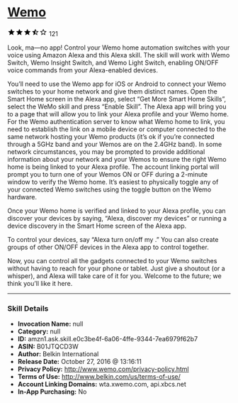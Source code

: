 # [Wemo](http://alexa.amazon.com/#skills/amzn1.ask.skill.e0c3be4f-6a06-4ffe-9344-7ea6979f62b7)
![3.3 stars](../../images/ic_star_black_18dp_1x.png)![3.3 stars](../../images/ic_star_black_18dp_1x.png)![3.3 stars](../../images/ic_star_black_18dp_1x.png)![3.3 stars](../../images/ic_star_half_black_18dp_1x.png)![3.3 stars](../../images/ic_star_border_black_18dp_1x.png) 121

Look, ma—no app! Control your Wemo home automation switches with your voice using Amazon Alexa and this Alexa skill.  The skill will work with Wemo Switch, Wemo Insight Switch, and Wemo Light Switch, enabling ON/OFF voice commands from your Alexa-enabled devices.

You’ll need to use the Wemo app for iOS or Android to connect your Wemo switches to your home network and give them distinct names.  Open the Smart Home screen in the Alexa app, select “Get More Smart Home Skills”, select the WeMo skill and press “Enable Skill”.  The Alexa app will bring you to a page that will allow you to link your Alexa profile and your Wemo home.  For the Wemo authentication server to know what Wemo home to link, you need to establish the link on a mobile device or computer connected to the same network hosting your Wemo products (it’s ok if you’re connected through a 5GHz band and your Wemos are on the 2.4GHz band). In some network circumstances, you may be prompted to provide additional information about your network and your Wemos to ensure the right Wemo home is being linked to your Alexa profile.  The account linking portal will prompt you to turn one of your Wemos ON or OFF during a 2-minute window to verify the Wemo home.  It’s easiest to physically toggle any of your connected Wemo switches using the toggle button on the Wemo hardware.
 
Once your Wemo home is verified and linked to your Alexa profile, you can discover your devices by saying, “Alexa, discover my devices” or running a device discovery in the Smart Home screen of the Alexa app.
 
To control your devices, say “Alexa turn on/off my <device name>.”  You can also create groups of other ON/OFF devices in the Alexa app to control together.
 
Now, you can control all the gadgets connected to your Wemo switches without having to reach for your phone or tablet.  Just give a shoutout (or a whisper), and Alexa will take care of it for you. Welcome to the future; we think you’ll like it here.

***

### Skill Details

* **Invocation Name:** null
* **Category:** null
* **ID:** amzn1.ask.skill.e0c3be4f-6a06-4ffe-9344-7ea6979f62b7
* **ASIN:** B01JTQCD3W
* **Author:** Belkin International
* **Release Date:** October 27, 2016 @ 13:16:11
* **Privacy Policy:** http://www.wemo.com/privacy-policy.html
* **Terms of Use:** http://www.belkin.com/us/terms-of-use/
* **Account Linking Domains:** wta.xwemo.com, api.xbcs.net
* **In-App Purchasing:** No
